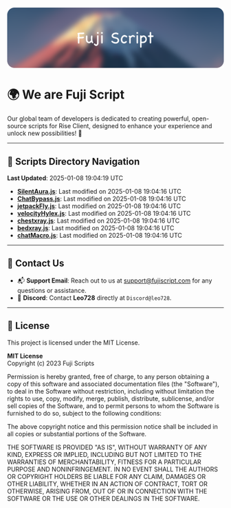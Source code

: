 ![Banner](.github/b.webp)

# 🌍 **We are Fuji Script**

Our global team of developers is dedicated to creating powerful, open-source scripts for Rise Client, designed to enhance your experience and unlock new possibilities! 🌟

---
<!-- SCRIPTS_NAVIGATION_START -->
## 📂 **Scripts Directory Navigation**

**Last Updated**: 2025-01-08 19:04:19 UTC

- **[SilentAura.js](scripts/SilentAura.js)**: Last modified on 2025-01-08 19:04:16 UTC
- **[ChatBypass.js](scripts/ChatBypass.js)**: Last modified on 2025-01-08 19:04:16 UTC
- **[jetpackFly.js](scripts/jetpackFly.js)**: Last modified on 2025-01-08 19:04:16 UTC
- **[velocityHylex.js](scripts/velocityHylex.js)**: Last modified on 2025-01-08 19:04:16 UTC
- **[chestxray.js](scripts/chestxray.js)**: Last modified on 2025-01-08 19:04:16 UTC
- **[bedxray.js](scripts/bedxray.js)**: Last modified on 2025-01-08 19:04:16 UTC
- **[chatMacro.js](scripts/chatMacro.js)**: Last modified on 2025-01-08 19:04:16 UTC

<!-- SCRIPTS_NAVIGATION_END -->

---

## 💬 **Contact Us**  
- 📬 **Support Email**: Reach out to us at [support@fujiscript.com](mailto:support@fujiscript.com) for any questions or assistance.  
- 💬 **Discord**: Contact **Leo728** directly at `Discord@leo728`.

---

## 📜 **License**

This project is licensed under the MIT License.  

**MIT License**  
Copyright (c) 2023 Fuji Scripts  

Permission is hereby granted, free of charge, to any person obtaining a copy of this software and associated documentation files (the "Software"), to deal in the Software without restriction, including without limitation the rights to use, copy, modify, merge, publish, distribute, sublicense, and/or sell copies of the Software, and to permit persons to whom the Software is furnished to do so, subject to the following conditions:  

The above copyright notice and this permission notice shall be included in all copies or substantial portions of the Software.  

THE SOFTWARE IS PROVIDED "AS IS", WITHOUT WARRANTY OF ANY KIND, EXPRESS OR IMPLIED, INCLUDING BUT NOT LIMITED TO THE WARRANTIES OF MERCHANTABILITY, FITNESS FOR A PARTICULAR PURPOSE AND NONINFRINGEMENT. IN NO EVENT SHALL THE AUTHORS OR COPYRIGHT HOLDERS BE LIABLE FOR ANY CLAIM, DAMAGES OR OTHER LIABILITY, WHETHER IN AN ACTION OF CONTRACT, TORT OR OTHERWISE, ARISING FROM, OUT OF OR IN CONNECTION WITH THE SOFTWARE OR THE USE OR OTHER DEALINGS IN THE SOFTWARE.  
